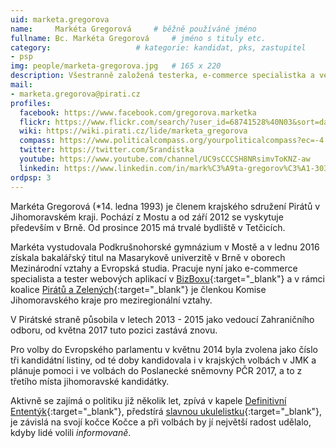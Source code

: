 ```yaml
---
uid: marketa.gregorova
name:     Markéta Gregorová  	# běžně používáné jméno
fullname: Bc. Markéta Gregorová  	# jméno s tituly etc.
category:                 	# kategorie: kandidat, pks, zastupitel
- psp
img: people/marketa-gregorova.jpg   # 165 x 220
description: Všestranně založená testerka, e-commerce specialistka a vedoucí zahraničního odboru Pirátské strany    	# kratký popis, max 160 znaků
mail:
- marketa.gregorova@pirati.cz
profiles:
  facebook: https://www.facebook.com/gregorova.marketka
  flickr: https://www.flickr.com/search/?user_id=68741528%40N03&sort=date-taken-desc&view_all=1&text=Mark%C3%A9ta%20Gregorov%C3%A1%20
  wiki: https://wiki.pirati.cz/lide/marketa_gregorova
  compass: https://www.politicalcompass.org/yourpoliticalcompass?ec=-4.5&soc=-6.26
  twitter: https://twitter.com/Srandistka
  youtube: https://www.youtube.com/channel/UC9sCCCSH8NRsimvToKNZ-aw
  linkedin: https://www.linkedin.com/in/mark%C3%A9ta-gregorov%C3%A1-30333b87/
ordpsp: 3
---
```


Markéta Gregorová (\*14. ledna 1993) je členem krajského sdružení Pirátů v Jihomoravském kraji. Pochází z Mostu a od září 2012 se vyskytuje především v Brně. Od prosince 2015 má trvalé bydliště v Tetčicích.

Markéta vystudovala Podkrušnohorské gymnázium v Mostě a v lednu 2016 získala bakalářský titul na Masarykově univerzitě v Brně v oborech Mezinárodní vztahy a Evropská studia. Pracuje nyní jako e-commerce specialista a tester webových aplikací v [BizBoxu](http://www.bizbox.cz/){:target="_blank"} a v rámci koalice [Pirátů a Zelených](http://www.zeleniapiratijmk.cz/){:target="_blank"} je členkou Komise Jihomoravského kraje pro meziregionální vztahy.

V Pirátské straně působila v letech 2013 - 2015 jako vedoucí Zahraničního odboru, od května 2017 tuto pozici zastává znovu.

Pro volby do Evropského parlamentu v květnu 2014 byla zvolena jako číslo tři kandidátní listiny, od té doby kandidovala i v krajských volbách v JMK a plánuje pomoci i ve volbách do Poslanecké sněmovny PČR 2017, a to z třetího místa jihomoravské kandidátky.

Aktivně se zajímá o politiku již několik let, zpívá v kapele [Definitivní Ententýk](http://www.ententyk.cz/){:target="_blank"}, předstírá [slavnou ukulelistku](https://www.youtube.com/channel/UC9sCCCSH8NRsimvToKNZ-aw){:target="_blank"}, je závislá na svojí kočce Kočce a při volbách by jí největší radost udělalo, kdyby lidé volili *informovaně*.
